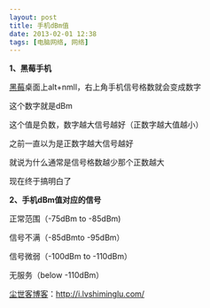 ```yaml
---
layout: post
title: 手机dBm值
date: 2013-02-01 12:38
tags: [电脑网络, 网络]
---
```

<strong>1、黑莓手机</strong>

<a href="http://i.lvshiminglu.com/tag/blackberry">黑莓</a>桌面上alt+nmll，右上角手机信号格数就会变成数字

这个数字就是dBm

这个值是负数，数字越大信号越好（正数字越大值越小）

之前一直以为是正数字越大信号越好

就说为什么通常是信号格数越少那个正数越大

现在终于搞明白了

<strong>2、手机dBm值对应的信号</strong>

正常范围（-75dBm to -85dBm)

信号不满（-85dBmto -95dBm）

信号微弱（-100dBm to -110dBm）

无服务（below -110dBm）

<a href="http://i.lvshiminglu.com/">尘世客博客</a>：<a href="http://i.lvshiminglu.com/">http://i.lvshiminglu.com/</a>

